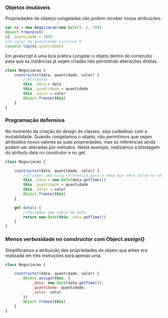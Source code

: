 ### Objetos imutáveis

Propriedades de objetos congeladas não podem receber novas atribuições.

```javascript
var n1 = new Negociacao(new Date(), 5, 700)
Object.freeze(n1)
n1._quantidade = 1000
//O valor de quantidade continua 5
console.log(n1.quantidade)
```
Em javascript é uma boa prática congelar o objeto dentro do construtor para que as instâncias já sejam criadas não permitindo alterações diretas.

```javascript
class Negociacao {
    constructor(data, quantidade, valor) {
        //Atributos
        this._data = data
        this._quantidade = quantidade
        this._valor = valor
        Object.freeze(this)
    }
}
```

### Programação defensiva

No momento da criação do design de classes, seja cuidadoso com a mutabilidade. Quando congelamos o objeto, não permitimos que sejam atribuidos novos valores as suas propriedades, mas as referências ainda podem ser alteradas por métodos.
Neste exemplo, realizamos a blindagem do atributo data no construtor e no get.

```javascript
class Negociacao {

    constructor(data, quantidade, valor) {
        //Criamos uma nova referencia para a data que será salva no objeto
        this._data = new Date(data.getTime())
        this._quantidade = quantidade
        this._valor = valor
        Object.freeze(this)
    }

    get data() {
        //Passamos uma cópia de data
        return new Date(this._data.getTime())
    }
}
```

### Menos verbosidade no constructor com Object.assign()

Simplificamos a atribuição das propriedades do objeto que antes era realizada em três instruções para apenas uma.

```javascript
class Negociacao {

    constructor(data, quantidade, valor) {
        Object.assign(this, {
            _data: new Date(data.getTime()),
            _quantidade: quantidade,
            _valor: valor
        })
        Object.freeze(this)
    }
}
```